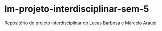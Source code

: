# lm-projeto-interdisciplinar-sem-5
Repositório do projeto interdisciplinar do Lucas Barbosa e Marcelo Araujo
